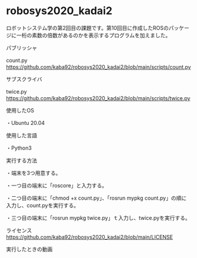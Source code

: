 # robosys2020_kadai2
ロボットシステム学の第2回目の課題です。第10回目に作成したROSのパッケージに一桁の素数の倍数があるのかを表示するプログラムを加えました。


パブリッシャ

count.py　https://github.com/kaba92/robosys2020_kadai2/blob/main/scripts/count.py

サブスクライバ

twice.py　https://github.com/kaba92/robosys2020_kadai2/blob/main/scripts/twice.py

使用したOS

・Ubuntu 20.04

使用した言語

・Python3

実行する方法

・端末を3つ用意する。

・一つ目の端末に「roscore」と入力する。

・二つ目の端末に「chmod +x count.py」、「rosrun mypkg count.py」の順に入力し、count.pyを実行する。

・三つ目の端末に「rosrun mypkg twice.py」ｔ入力し、twice.pyを実行する。


ライセンス　https://github.com/kaba92/robosys2020_kadai2/blob/main/LICENSE


実行したときの動画
